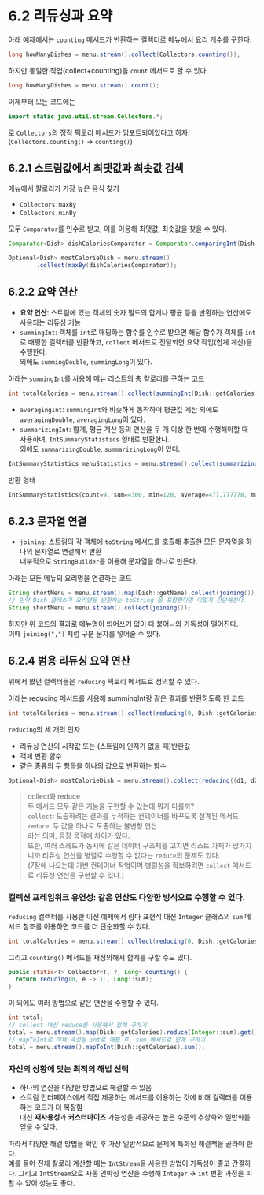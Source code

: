 # 6.2 리듀싱과 요약

아래 예제에서는 `counting` 메서드가 반환하는 컬렉터로 메뉴에서 요리 개수를 구한다.
```java
long howManyDishes = menu.stream().collect(Collectors.counting());
```

하지만 동일한 작업(collect+counting)을 `count` 메서드로 할 수 있다.
```java
long howManyDishes = menu.stream().count();
```

이제부터 모든 코드에는
```java
import static java.util.stream.Collectors.*;
```

로 `Collectors`의 정적 팩토리 메서드가 임포트되어있다고 하자.(`Collectors.counting()` -> `counting()`)

## 6.2.1 스트림값에서 최댓값과 최솟값 검색
메뉴에서 칼로리가 가장 높은 음식 찾기
- `Collectors.maxBy`
- `Collectors.minBy`

모두 `Comparator`를 인수로 받고, 이를 이용해 최댓값, 최솟값을 찾을 수 있다.  


```java
Comparator<Dish> dishCaloriesComparator = Comparator.comparingInt(Dish::getCalories);

Optional<Dish> mostCalorieDish = menu.stream()
        .collect(maxBy(dishCaloriesComparator));
```

## 6.2.2 요약 연산
- **요약 연산**: 스트림에 있는 객체의 숫자 필드의 합계나 평균 등을 반환하는 연산에도 사용되는 리듀싱 기능
- `summingInt`: 객체를 `int`로 매핑하는 함수를 인수로 받으면 해당 함수가 객체를 `int`로 매핑한 컬렉터를 반환하고, `collect` 메서드로 전달되면 요약 작업(합계 계산)을 수행한다.   
  외에도 `summingDouble`, `summingLong`이 있다.

아래는 `summingInt`를 사용해 메뉴 리스트의 총 칼로리를 구하는 코드
```java
int totalCalories = menu.stream().collect(summingInt(Dish::getCalories));
```

- `averagingInt`: `summingInt`와 비슷하게 동작하며 평균값 계산
  외에도 `averagingDouble`, `averagingLong`이 있다.
- `summarizingInt`: 합계, 평균 계산 등의 연산을 두 개 이상 한 번에 수행해야할 때 사용하며, `IntSummaryStatistics` 형태로 반환한다.  
  외에도 `summarizingDouble`, `summarizingLong`이 있다.

```java
IntSummaryStatistics menuStatistics = menu.stream().collect(summarizingInt(Dish::getCalories));
```

반환 형태
```java
IntSummaryStatistics{count=9, sum=4300, min=120, average=477.777778, max=800}
```

## 6.2.3 문자열 연결

- `joining`: 스트림의 각 객체에 `toString` 메서드를 호출해 추출한 모든 문자열을 하나의 문자열로 연결해서 반환  
  내부적으로 `StringBuilder`를 이용해 문자열을 하나로 만든다.

아래는 모든 메뉴의 요리명을 연결하는 코드
```java
String shortMenu = menu.stream().map(Dish::getName).collect(joining());
// 만약 Dish 클래스가 요리명을 반환하는 toString 을 포함한다면 이렇게 간단해진다.
String shortMenu = menu.stream().collect(joining());
```

하지만 위 코드의 결과로 메뉴명이 띄어쓰기 없이 다 붙어나와 가독성이 떨어진다.  
이때 `joining(",")` 처럼 구분 문자를 넣어줄 수 있다.


## 6.2.4 범용 리듀싱 요약 연산
위에서 봤던 컬렉터들은 `reducing` 팩토리 메서드로 정의할 수 있다.  

아래는 reducing 메서드를 사용해 summingInt랑 같은 결과를 반환하도록 한 코드
```java
int totalCalories = menu.stream().collect(reducing(0, Dish::getCalories, (i1, i2) -> i1 + i2));
```

`reducing`의 세 개의 인자
- 리듀싱 연산의 시작값 또는 (스트림에 인자가 없을 때)반환값
- 객체 변환 함수
- 같은 종류의 두 항목을 하나의 값으로 변환하는 함수

```java
Optional<Dish> mostCalorieDish = menu.stream().collect(reducing((d1, d2) -> d1.getCalories() > d2.getCalories ? d1 : d2));
```

> collect와 reduce  
> 두 메서드 모두 같은 기능을 구현할 수 있는데 뭐가 다를까?  
> `collect`: 도출하려는 결과를 누적하는 컨테이너를 바꾸도록 설계된 메서드  
> `reduce`: 두 값을 하나로 도출하는 불변형 연산  
> 라는 의미, 등장 목적에 차이가 있다.  
> 또한, 여러 스레드가 동시에 같은 데이터 구조체를 고치면 리스트 자체가 망가지니까 리듀싱 연산을 병렬로 수행할 수 없다는 `reduce`의 문제도 있다.  
> (7장에 나오는데 가변 컨테이너 작업이며 병렬성을 확보하려면 `collect` 메서드로 리듀싱 연산을 구현할 수 있다.)

### 컬렉션 프레임워크 유연성: 같은 연산도 다양한 방식으로 수행할 수 있다.  
`reducing` 컬렉터를 사용한 이전 예제에서 람다 표현식 대신 `Integer` 클래스의 `sum` 메서드 참조를 이용하면 코드를 더 단순화할 수 있다.  
```java
int totalCalories = menu.stream().collect(reducing(0, Dish::getCalories, Integer::sum));
```

그리고 `counting()` 메서드를 재정의해서 합계를 구할 수도 있다.
```java
public static<T> Collector<T, ?, Long> counting() {
  return reducing(0, e -> 1L, Long::sum);
}
```

이 외에도 여러 방법으로 같은 연산을 수행할 수 있다.
```java
int total;
// collect 대신 reduce를 사용해서 합계 구하기
total = menu.stream().map(Dish::getCalories).reduce(Integer::sum).get();
// mapToInt로 객체 속성을 int로 매핑 후, sum 메서드로 합계 구하기
total = menu.stream().mapToInt(Dish::getCalories).sum();
```

### 자신의 상황에 맞는 최적의 해법 선택
- 하나의 연산을 다양한 방법으로 해결할 수 있음
- 스트림 인터페이스에서 직접 제공하는 메서드를 이용하는 것에 비해 컬렉터를 이용하는 코드가 더 복잡함  
  대신 **재사용성**과 **커스터마이즈** 가능성을 제공하는 높은 수준의 추상화와 일반화를 얻을 수 있다.

따라서 다양한 해결 방법을 확인 후 가장 일반적으로 문제에 특화된 해결책을 골라야 한다.  
예를 들어 전체 칼로리 계산할 때는 `IntStream`을 사용한 방법이 가독성이 좋고 간결하다. 그리고 `IntStream`으로 자동 언박싱 연산을 수행해 `Integer` -> `int` 변환 과정을 피할 수 있어 성능도 좋다.  
